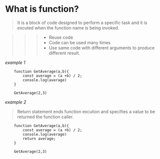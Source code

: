 # What is function?

> It is a block of code designed to perform a specific task and it is excuted when the function name is being invoked.
 
 >>> * Reuse code
 >>> * Code can be used many times
 >>> * Use same code with different arguments to produce different result.

*example 1*

```
    function GetAverage(a,b){
        const average = (a +b) / 2;
        console.log(average)
    }

    GetAverage(2,3)
```


*example 2*

> Return statement ends function excution and specifies       a value to be returned the function caller.

```
    function GetAverage(a,b){
        const average = (a +b) / 2;
        console.log(average)
        return average;
    }

    GetAverage(2,3)
```
